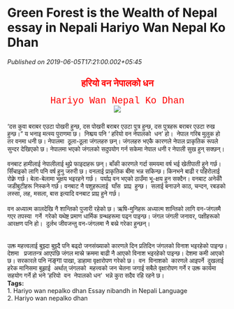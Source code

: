# Green Forest is the Wealth of Nepal essay in Nepali Hariyo Wan Nepal Ko Dhan

*Published on 2019-06-05T17:21:00.002+05:45*

<h2 style="tab-stops: 66.0pt; text-align: center;">
<span style="color: red; font-family: "courier new" , "courier" , monospace;"><span lang="NE" style="font-size: 16pt; line-height: 22.8267px;">हरियो वन नेपालको धन</span></span></h2><div style="text-align: center;"><span><span lang="NE" style="color: red; font-family: courier new, courier, monospace; font-size: 21.3333px; line-height: 22.8267px;">Hariyo Wan Nepal Ko Dhan</span></span></div>
<div class="separator" style="clear: both; text-align: center;">
<a href="https://blogger.googleusercontent.com/img/b/R29vZ2xl/AVvXsEjgAGFUIBroY-MYt8II8JmgmgRDhb1frO7-u91Rmd2oI4IpZBS0ln9qvajz2QZEY9toX5o9LdERPl1S0suI5ZA7T8QwMZzguVQMRpUixmSMBNCd7xD0EHBANSeVWD_aFKOi7Qc3xykqj7o/s1600/90ChTXd016.jpg" style="margin-left: 1em; margin-right: 1em;"><img border="0" data-original-height="194" data-original-width="277" src="https://blogger.googleusercontent.com/img/b/R29vZ2xl/AVvXsEjgAGFUIBroY-MYt8II8JmgmgRDhb1frO7-u91Rmd2oI4IpZBS0ln9qvajz2QZEY9toX5o9LdERPl1S0suI5ZA7T8QwMZzguVQMRpUixmSMBNCd7xD0EHBANSeVWD_aFKOi7Qc3xykqj7o/s1600/90ChTXd016.jpg" /></a></div>
<div>
<span style="color: red; font-family: "courier new" , "courier" , monospace;"><span lang="NE" style="font-size: 16pt; line-height: 22.8267px;"><br /></span></span></div>
<div class="MsoNormal">
<span style="font-family: "courier new" , "courier" , monospace;"><span lang="NE" style="line-height: 17.12px;">‘दस कुवा बराबर एउटा पोखरी हुन्छ, दस पोखरी बराबर एउटा पुत्र हुन्छ, दस पुत्रहरू बराबर एउटा रुख हुन्छ।” य भनाइ मत्स्य पुराणमा छ।  निश्चय पनि ‘ हरियो वन नेपालको  धन’ हो।  नेपाल गरिब मुलुक हो तर वनमा धनी छ। नेपालमा  ठूला-ठूला जंगलहरु छन्। जंगलहरु भएकै कारणले नेपाल प्राकृतिक रूपले सुन्दर देखिएको छ। नेपालमा भएको जंगलको सदुपयोग गर्न सकेमा नेपाल धनी र नेपाली सुख हुन् सक्छन्।</span><span style="font-size: 12pt; line-height: 17.12px;"><o:p></o:p></span></span></div>
<div class="MsoNormal">
<span lang="NE" style="line-height: 17.12px;"><span style="font-family: "courier new" , "courier" , monospace;"><br /></span></span></div>
<div class="MsoNormal">
<span style="font-family: "courier new" , "courier" , monospace;"><span lang="NE" style="line-height: 17.12px;">वनबाट हामीलाई नेपालीलाई थुप्रे फाइदाहरू छन्। बाँकी कारणले गर्दा समयमा वर्ष भई खेतीपाती हुने गर्छ। सिँचाइको लागि पनि वर्ष हुनु जरुरी छ। वनलाई प्राकृतिक बीमा भन्न सकिन्छ। किनभने बाढी र पहिरोलाई रोक्ने गर्छ। बेला-बेलामा भूक्षय भइरहने गर्छ।  पर्याप्त वन भएको ठाउँमा भू-क्षय हुन सक्दैन। वनबाट अनेकौँ जडीबुटीहरू निस्कने गर्छ। वनबाट नै पशुहरूलाई  घाँस  प्राप्त  हुन्छ।  सलाई बनाउने काठ, चन्दन, रबडको लस्सा, लह, मसला, बास इत्यादि वनबाट प्राप्त हुने गर्छ।</span><span style="font-size: 12pt; line-height: 17.12px;"><o:p></o:p></span></span></div>
<div class="MsoNormal">
<span lang="NE" style="line-height: 17.12px;"><span style="font-family: "courier new" , "courier" , monospace;"><br /></span></span></div>
<div class="MsoNormal">
<span style="font-family: "courier new" , "courier" , monospace;"><span lang="NE" style="line-height: 17.12px;">वन अध्यात्म कालदेखि नै शान्तिको पुजारी रहेको छ। ऋषि-मुनिहरू अध्यात्म शान्तिको लागि वन-जंगलमै गएर तपस्या  गर्ने  गरेको यथेष्ट प्रमाण धार्मिक ग्रन्थहरूमा पढ्न पाइन्छ। जंगल जंगली जनावर, पक्षीहरूको आरक्षण पनि हो।  दुर्लभ जीवजन्तु वन-जंगलमा नै बस्ने गरेका हुन्छन्।</span><span style="font-size: 12pt; line-height: 17.12px;"><o:p></o:p></span></span></div>
<div class="MsoNormal">
<br /></div>
<br />
<div class="MsoNormal">
<span style="font-family: "courier new" , "courier" , monospace;"><span lang="NE" style="line-height: 17.12px;">उक्त महत्त्वलाई बुझ्दा बुझ्दै पनि बढ्दो जनसंख्याको कारणले दिन प्रतिदिन जंगलको विनाश भइरहेको पाइन्छ। देशमा   प्रजातन्त्र आएपछि जंगल मास्ने क्रममा बाढी नै आएको विनाश भइरहेको पाइन्छ। देशमा कमी आएको छ। सरकारले पनि </span><span lang="NE" style="font-size: 12pt; line-height: 17.12px;">नङ्गा</span></span><span lang="NE" style="line-height: 17.12px;"><span style="font-family: "courier new" , "courier" , monospace;"> पाखा, डाहामा वृक्षारोपण गरेको छ।  वन  विनाशको  कारणले आइपर्ने  दुखलाई हरेक मानिसमा बुझाई  अर्थात् जंगलको  महत्त्वको जन चेतना जगाई सबैले वृक्षारोपण गर्ने र उक्त कार्यमा सहयोग गर्ने हो भने ‘हरियो  वन  नेपालको धन’  भन्ने कुरा सदैव रहि रहने छ।</span></span></div><div class="MsoNormal"><span lang="NE" style="line-height: 17.12px;"><span style="font-family: "courier new" , "courier" , monospace;"><b>Tags:</b></span></span></div><div class="MsoNormal"><span lang="NE" style="line-height: 17.12px;"><span style="font-family: "courier new" , "courier" , monospace;">1. Hariyo wan nepalko dhan Essay nibandh in Nepali Language</span></span></div><div class="MsoNormal"><span lang="NE" style="line-height: 17.12px;"><span style="font-family: "courier new" , "courier" , monospace;">2. Hariyo wan nepalko dhan</span></span></div>
